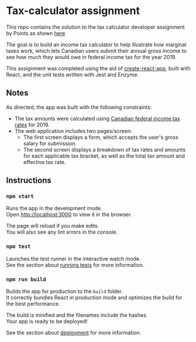 # Tax-calculator assignment

This repo contains the solution to the tax calculator developer assignment by Points as shown [here](https://github.com/Points/developer-assignment-instructions/tree/master/tax-calculator)

The goal is to build an income tax calculator to help illustrate how marginal taxes work, which lets Canadian users submit their annual gross income to see how much they would owe in federal income tax for the year 2019.

This assignment was completed using the aid of [create-react-app](https://github.com/facebook/create-react-app), built with React, and the unit tests written with Jest and Enzyme.

## Notes

As directed, the app was built with the following constraints:
* The tax amounts were calculated using [Canadian federal income tax rates](https://www.canada.ca/en/revenue-agency/services/tax/individuals/frequently-asked-questions-individuals/canadian-income-tax-rates-individuals-current-previous-years.html#federal) for 2019.
* The web application includes two pages/screen:
  * The first screen displays a form, which accepts the user's gross salary for submission.
  * The second screen displays a breakdown of tax rates and amounts for each applicable tax bracket,
  as well as the total tax amount and effective tax rate.

## Instructions

### `npm start`

Runs the app in the development mode.<br>
Open [http://localhost:3000](http://localhost:3000) to view it in the browser.

The page will reload if you make edits.<br>
You will also see any lint errors in the console.

### `npm test`

Launches the test runner in the interactive watch mode.<br>
See the section about [running tests](https://facebook.github.io/create-react-app/docs/running-tests) for more information.

### `npm run build`

Builds the app for production to the `build` folder.<br>
It correctly bundles React in production mode and optimizes the build for the best performance.

The build is minified and the filenames include the hashes.<br>
Your app is ready to be deployed!

See the section about [deployment](https://facebook.github.io/create-react-app/docs/deployment) for more information.
